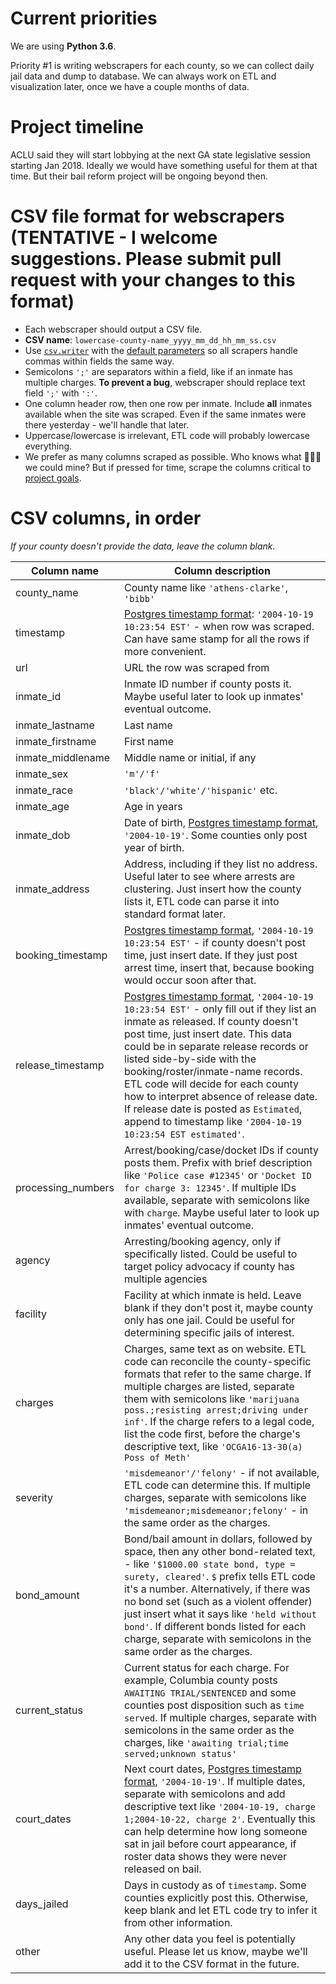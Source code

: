 # Current priorities

We are using **Python 3.6**.  

Priority #1 is writing webscrapers for each county, so we can collect daily jail data and dump to database.
We can always work on ETL and visualization later, once we have a couple months of data.

# Project timeline

ACLU said they will start lobbying at the next GA state legislative session starting Jan 2018. Ideally we would have something useful for them at that time.
But their bail reform project will be ongoing beyond then.

# CSV file format for webscrapers **(TENTATIVE - I welcome suggestions. Please submit pull request with your changes to this format)**

* Each webscraper should output a CSV file.
* **CSV name**: ```lowercase-county-name_yyyy_mm_dd_hh_mm_ss.csv```
* Use [```csv.writer```](https://docs.python.org/3/library/csv.html#csv.writer) with the [default parameters](https://docs.python.org/3/library/csv.html#csv-fmt-params) so all scrapers handle commas within fields the same way.
* Semicolons ```';'``` are separators within a field, like if an inmate has multiple charges. **To prevent a bug**, webscraper should replace text field ```';'``` with ```':'```.
* One column header row, then one row per inmate. Include **all** inmates available when the site was scraped. Even if the same inmates were there yesterday - we'll handle that later.
* Uppercase/lowercase is irrelevant, ETL code will probably lowercase everything.
* We prefer as many columns scraped as possible. Who knows what :gem::gem::gem: we could mine? But if pressed for time, scrape the columns critical to [project goals](https://github.com/lahoffm/aclu-bail-reform/raw/master/docs/ACLU-Bail-Reform-One-pager.pdf).

# CSV columns, in order
*If your county doesn't provide the data, leave the column blank.*  

Column name | Column description
------------ | -------------
county_name | County name like ```'athens-clarke'```, ```'bibb'```
timestamp | [Postgres timestamp format](https://www.postgresql.org/docs/9.1/static/datatype-datetime.html): ```'2004-10-19 10:23:54 EST'``` - when row was scraped. Can have same stamp for all the rows if more convenient.
url | URL the row was scraped from
inmate_id | Inmate ID number if county posts it. Maybe useful later to look up inmates' eventual outcome.
inmate_lastname | Last name
inmate_firstname | First name
inmate_middlename | Middle name or initial, if any
inmate_sex	| ```'m'/'f'```
inmate_race	| ```'black'/'white'/'hispanic'``` etc.
inmate_age | Age in years
inmate_dob	| Date of birth, [Postgres timestamp format](https://www.postgresql.org/docs/9.1/static/datatype-datetime.html), ```'2004-10-19'```. Some counties only post year of birth.
inmate_address | Address, including if they list no address. Useful later to see where arrests are clustering. Just insert how the county lists it, ETL code can parse it into standard format later.
booking_timestamp | [Postgres timestamp format](https://www.postgresql.org/docs/9.1/static/datatype-datetime.html), ```'2004-10-19 10:23:54 EST'``` - if county doesn't post time, just insert date. If they just post arrest time, insert that, because booking would occur soon after that.
release_timestamp | [Postgres timestamp format](https://www.postgresql.org/docs/9.1/static/datatype-datetime.html), ```'2004-10-19 10:23:54 EST'``` - only fill out if they list an inmate as released. If county doesn't post time, just insert date. This data could be in separate release records or listed side-by-side with the booking/roster/inmate-name records. ETL code will decide for each county how to interpret absence of release date. If release date is posted as ```Estimated```, append to timestamp like ```'2004-10-19 10:23:54 EST estimated'```.
processing_numbers | Arrest/booking/case/docket IDs if county posts them. Prefix with brief description like ```'Police case #12345'``` or ```'Docket ID for charge 3: 12345'```. If multiple IDs available, separate with semicolons like with ```charge```. Maybe useful later to look up inmates' eventual outcome.
agency | Arresting/booking agency, only if specifically listed. Could be useful to target policy advocacy if county has multiple agencies
facility | Facility at which inmate is held. Leave blank if they don't post it, maybe county only has one jail. Could be useful for determining specific jails of interest.
charges	| Charges, same text as on website. ETL code can reconcile the county-specific formats that refer to the same charge. If multiple charges are listed, separate them with semicolons like ```'marijuana poss.;resisting arrest;driving under inf'```. If the charge refers to a legal code, list the code first, before the charge's descriptive text, like ```'OCGA16-13-30(a) Poss of Meth'```
severity | ```'misdemeanor'/'felony'``` - if not available, ETL code can determine this. If multiple charges, separate with semicolons like ```'misdemeanor;misdemeanor;felony'``` - in the same order as the charges.
bond_amount | Bond/bail amount in dollars, followed by space, then any other bond-related text, - like ```'$1000.00 state bond, type = surety, cleared'```. ```$``` prefix tells ETL code it's a number. Alternatively, if there was no bond set (such as a violent offender) just insert what it says like ```'held without bond'```. If different bonds listed for each charge, separate with semicolons in the same order as the charges.
current_status | Current status for each charge. For example, Columbia county posts ```AWAITING TRIAL/SENTENCED``` and some counties post disposition such as ```time served```. If multiple charges, separate with semicolons in the same order as the charges, like ```'awaiting trial;time served;unknown status'```
court_dates | Next court dates, [Postgres timestamp format](https://www.postgresql.org/docs/9.1/static/datatype-datetime.html), ```'2004-10-19'```. If multiple dates, separate with semicolons and add descriptive text like ```'2004-10-19, charge 1;2004-10-22, charge 2'```. Eventually this can help determine how long someone sat in jail before court appearance, if roster data shows they were never released on bail.
days_jailed | Days in custody as of ```timestamp```. Some counties explicitly post this. Otherwise, keep blank and let ETL code try to infer it from other information.
other | Any other data you feel is potentially useful. Please let us know, maybe we'll add it to the CSV format in the future.